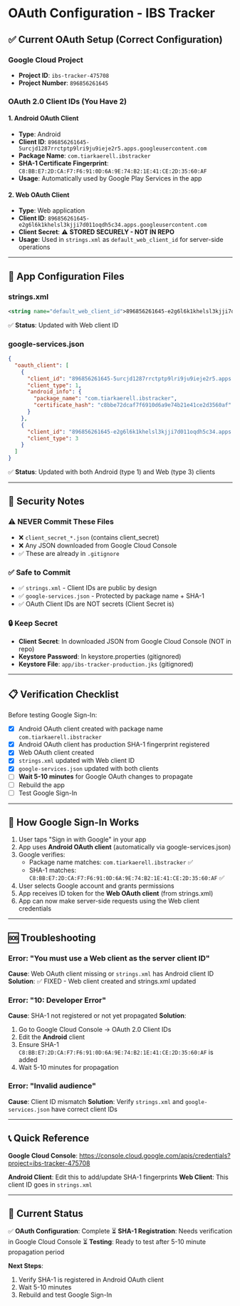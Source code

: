 # OAuth Configuration - IBS Tracker

## ✅ Current OAuth Setup (Correct Configuration)

### Google Cloud Project
- **Project ID**: `ibs-tracker-475708`
- **Project Number**: `896856261645`

### OAuth 2.0 Client IDs (You Have 2)

#### 1. Android OAuth Client
- **Type**: Android
- **Client ID**: `896856261645-5urcjd1287rrctptp9lri9ju9ieje2r5.apps.googleusercontent.com`
- **Package Name**: `com.tiarkaerell.ibstracker`
- **SHA-1 Certificate Fingerprint**: `C8:BB:E7:2D:CA:F7:F6:91:0D:6A:9E:74:B2:1E:41:CE:2D:35:60:AF`
- **Usage**: Automatically used by Google Play Services in the app

#### 2. Web OAuth Client
- **Type**: Web application
- **Client ID**: `896856261645-e2g6l6k1khelsl3kjji7d011oqdh5c34.apps.googleusercontent.com`
- **Client Secret**: ⚠️ **STORED SECURELY - NOT IN REPO**
- **Usage**: Used in `strings.xml` as `default_web_client_id` for server-side operations

---

## 📱 App Configuration Files

### strings.xml
```xml
<string name="default_web_client_id">896856261645-e2g6l6k1khelsl3kjji7d011oqdh5c34.apps.googleusercontent.com</string>
```
✅ **Status**: Updated with Web client ID

### google-services.json
```json
{
  "oauth_client": [
    {
      "client_id": "896856261645-5urcjd1287rrctptp9lri9ju9ieje2r5.apps.googleusercontent.com",
      "client_type": 1,
      "android_info": {
        "package_name": "com.tiarkaerell.ibstracker",
        "certificate_hash": "c8bbe72dcaf7f6910d6a9e74b21e41ce2d3560af"
      }
    },
    {
      "client_id": "896856261645-e2g6l6k1khelsl3kjji7d011oqdh5c34.apps.googleusercontent.com",
      "client_type": 3
    }
  ]
}
```
✅ **Status**: Updated with both Android (type 1) and Web (type 3) clients

---

## 🔐 Security Notes

### ⚠️ NEVER Commit These Files
- ❌ `client_secret_*.json` (contains client_secret)
- ❌ Any JSON downloaded from Google Cloud Console
- ✅ These are already in `.gitignore`

### ✅ Safe to Commit
- ✅ `strings.xml` - Client IDs are public by design
- ✅ `google-services.json` - Protected by package name + SHA-1
- ✅ OAuth Client IDs are NOT secrets (Client Secret is)

### 🔒 Keep Secret
- **Client Secret**: In downloaded JSON from Google Cloud Console (NOT in repo)
- **Keystore Password**: In keystore.properties (gitignored)
- **Keystore File**: `app/ibs-tracker-production.jks` (gitignored)

---

## 📋 Verification Checklist

Before testing Google Sign-In:

- [x] Android OAuth client created with package name `com.tiarkaerell.ibstracker`
- [x] Android OAuth client has production SHA-1 fingerprint registered
- [x] Web OAuth client created
- [x] `strings.xml` updated with Web client ID
- [x] `google-services.json` updated with both clients
- [ ] **Wait 5-10 minutes** for Google OAuth changes to propagate
- [ ] Rebuild the app
- [ ] Test Google Sign-In

---

## 🔄 How Google Sign-In Works

1. User taps "Sign in with Google" in your app
2. App uses **Android OAuth client** (automatically via google-services.json)
3. Google verifies:
   - Package name matches: `com.tiarkaerell.ibstracker` ✅
   - SHA-1 matches: `C8:BB:E7:2D:CA:F7:F6:91:0D:6A:9E:74:B2:1E:41:CE:2D:35:60:AF` ✅
4. User selects Google account and grants permissions
5. App receives ID token for the **Web OAuth client** (from strings.xml)
6. App can now make server-side requests using the Web client credentials

---

## 🆘 Troubleshooting

### Error: "You must use a Web client as the server client ID"
**Cause**: Web OAuth client missing or `strings.xml` has Android client ID
**Solution**: ✅ FIXED - Web client created and strings.xml updated

### Error: "10: Developer Error"
**Cause**: SHA-1 not registered or not yet propagated
**Solution**:
1. Go to Google Cloud Console → OAuth 2.0 Client IDs
2. Edit the **Android** client
3. Ensure SHA-1 `C8:BB:E7:2D:CA:F7:F6:91:0D:6A:9E:74:B2:1E:41:CE:2D:35:60:AF` is added
4. Wait 5-10 minutes for propagation

### Error: "Invalid audience"
**Cause**: Client ID mismatch
**Solution**: Verify `strings.xml` and `google-services.json` have correct client IDs

---

## 📞 Quick Reference

**Google Cloud Console**: https://console.cloud.google.com/apis/credentials?project=ibs-tracker-475708

**Android Client**: Edit this to add/update SHA-1 fingerprints
**Web Client**: This client ID goes in `strings.xml`

---

## 🎯 Current Status

✅ **OAuth Configuration**: Complete
⏳ **SHA-1 Registration**: Needs verification in Google Cloud Console
⏳ **Testing**: Ready to test after 5-10 minute propagation period

**Next Steps**:
1. Verify SHA-1 is registered in Android OAuth client
2. Wait 5-10 minutes
3. Rebuild and test Google Sign-In
